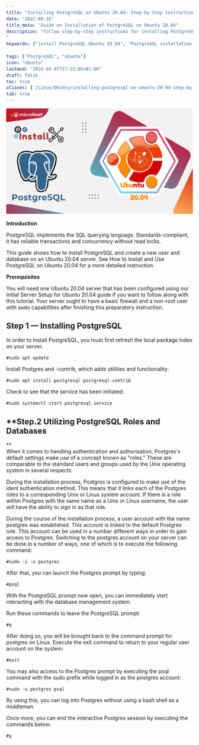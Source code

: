 ```yaml
---
title: "Installing PostgreSQL on Ubuntu 20.04: Step-by-Step Instructions"
date: "2022-09-16"
title_meta: "Guide on Installation of PostgreSQL on Ubuntu 20.04"
description: "Follow step-by-step instructions for installing PostgreSQL on Ubuntu 20.04 in this comprehensive guide. Learn how to set up PostgreSQL, a powerful relational database system, on your Ubuntu 20.04 server with detailed explanations and best practices.
"
keywords: ["install PostgreSQL Ubuntu 20.04", "PostgreSQL installation guide Ubuntu 20.04", "setup PostgreSQL Ubuntu 20.04", "PostgreSQL setup tutorial Ubuntu 20.04", "Ubuntu 20.04 PostgreSQL installation steps", "PostgreSQL server setup Ubuntu 20.04", "Ubuntu 20.04 PostgreSQL install guide", "configure PostgreSQL Ubuntu 20.04"]

tags: ["PostgreSQL", "ubuntu"]
icon: "Ubuntu"
lastmod: "2024-03-07T17:25:05+01:00"
draft: false
toc: true
aliases: ['/Linux/Ubuntu/installing-postgresql-on-ubuntu-20-04-step-by-step-instructions/']
tab: true
---
```


![](images/How-To-Install-PostgreSQL-on-Ubuntu-20.04-2-1024x576.png)

**Introduction**

PostgreSQL implements the SQL querying language. Standards-compliant, it has reliable transactions and concurrency without read locks.

This guide shows how to install PostgreSQL and create a new user and database on an Ubuntu 20.04 server. See How to Install and Use PostgreSQL on Ubuntu 20.04 for a more detailed instruction.

**Prerequisites**

You will need one Ubuntu 20.04 server that has been configured using our Initial Server Setup for Ubuntu 20.04 guide if you want to follow along with this tutorial. Your server ought to have a basic firewall and a non-root user with sudo capabilities after finishing this preparatory instruction.

## **Step 1 — Installing PostgreSQL**

In order to install PostgreSQL, you must first refresh the local package index on your server.

```
#sudo apt update
```

Install Postgres and -contrib, which adds utilities and functionality:

```
#sudo apt install postgresql postgresql-contrib
```

Check to see that the service has been initiated:

```
#sudo systemctl start postgresql.service
```

## **Step.2 Utilizing PostgreSQL Roles and Databases  
**  
When it comes to handling authentication and authorisation, Postgres's default settings make use of a concept known as "roles." These are comparable to the standard users and groups used by the Unix operating system in several respects.

During the installation process, Postgres is configured to make use of the ident authentication method. This means that it links each of the Postgres roles to a corresponding Unix or Linux system account. If there is a role within Postgres with the same name as a Unix or Linux username, the user will have the ability to sign in as that role.

During the course of the installation process, a user account with the name postgres was established. This account is linked to the default Postgres role. This account can be used in a number different ways in order to gain access to Postgres. Switching to the postgres account on your server can be done in a number of ways, one of which is to execute the following command:

```
#sudo -i -u postgres
```

After that, you can launch the Postgres prompt by typing:

```
#psql
```

With the PostgreSQL prompt now open, you can immediately start interacting with the database management system.

Run these commands to leave the PostgreSQL prompt:

```
#q
```

After doing so, you will be brought back to the command prompt for postgres on Linux. Execute the exit command to return to your regular user account on the system:

```
#exit
```

You may also access to the Postgres prompt by executing the psql command with the sudo prefix while logged in as the postgres account:

```
#sudo -u postgres psql
```

By using this, you can log into Postgres without using a bash shell as a middleman.

Once more, you can end the interactive Postgres session by executing the commands below:

```
#q
```
